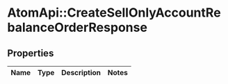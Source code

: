 # AtomApi::CreateSellOnlyAccountRebalanceOrderResponse

## Properties
Name | Type | Description | Notes
------------ | ------------- | ------------- | -------------


